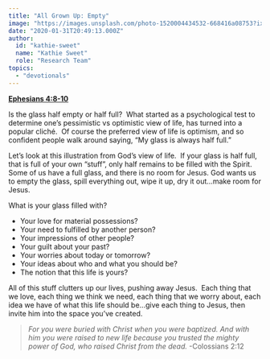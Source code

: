 ```yaml
---
title: "All Grown Up: Empty"
image: "https://images.unsplash.com/photo-1520004434532-668416a08753?ixlib=rb-1.2.1&q=85&fm=jpg&crop=entropy&cs=srgb&ixid=eyJhcHBfaWQiOjk2NjF9"
date: "2020-01-31T20:49:13.000Z"
author:
  id: "kathie-sweet"
  name: "Kathie Sweet"
  role: "Research Team"
topics:
  - "devotionals"
---
```

[**Ephesians 4:8-10**][1]

Is the glass half empty or half full?  What started as a psychological test to determine one’s pessimistic vs optimistic view of life, has turned into a popular cliché.  Of course the preferred view of life is optimism, and so confident people walk around saying, “My glass is always half full.”

Let’s look at this illustration from God’s view of life.  If your glass is half full, that is full of your own “stuff”, only half remains to be filled with the Spirit.  Some of us have a full glass, and there is no room for Jesus.  God wants us to empty the glass, spill everything out, wipe it up, dry it out...make room for Jesus. 

What is your glass filled with?  
* Your love for material possessions?
* Your need to fulfilled by another person?
* Your impressions of other people?
* Your guilt about your past?
* Your worries about today or tomorrow?
* Your ideas about who and what you should be?
* The notion that this life is yours?

All of this stuff clutters up our lives, pushing away Jesus.  Each thing that we love, each thing we think we need, each thing that we worry about, each idea we have of what this life should be...give each thing to Jesus, then invite him into the space you’ve created.  

> _For you were buried with Christ when you were baptized. And with him you were raised to new life because you trusted the mighty power of God, who raised Christ from the dead._ -Colossians 2:12

[1]: https://www.bible.com/111/EPH.4.8-10
